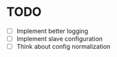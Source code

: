 # TODO

- [ ] Implement better logging
- [ ] Implement slave configuration
- [ ] Think about config normalization
